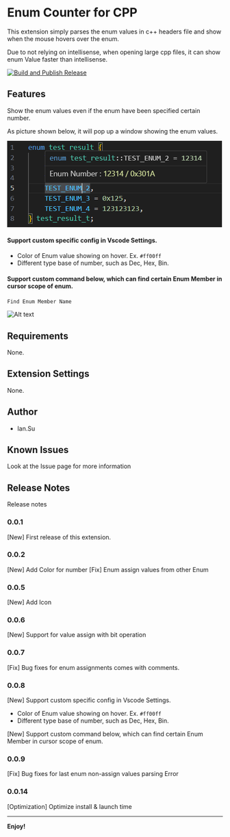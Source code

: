 # Enum Counter for CPP

This extension simply parses the enum values in c++ headers file and show when the mouse hovers over the enum.

Due to not relying on intellisense, when opening large cpp files, it can show enum Value faster than intellisense.

[![Build and Publish Release](https://github.com/stu92116/count_CPP_Enum/actions/workflows/main.yml/badge.svg)](https://github.com/stu92116/count_CPP_Enum/actions/workflows/main.yml)



## Features

Show the enum values even if the enum have been specified certain number.

As picture shown below, it will pop up a window showing the enum values.

![Alt text](pic/general_view.png)

#### Support custom specific config in Vscode Settings.
 + Color of Enum value showing on hover. Ex. `#ff00ff`
 + Different type base of number, such as Dec, Hex, Bin.

#### Support custom command below, which can find certain Enum Member in cursor scope of enum.

``` Find Enum Member Name ```

![Alt text](pic/findEnumMemberCMD.png)


## Requirements

None.

## Extension Settings

None.

## Author

- Ian.Su

## Known Issues

Look at the Issue page for more information



## Release Notes

Release notes

### 0.0.1

[New] First release of this extension.

### 0.0.2

[New] Add Color for number
[Fix] Enum assign values from other Enum

### 0.0.5

[New] Add Icon

### 0.0.6

[New] Support for value assign with bit operation  

### 0.0.7

[Fix] Bug fixes for enum assignments comes with comments.  

### 0.0.8

[New] Support custom specific config in Vscode Settings.

 + Color of Enum value showing on hover. Ex. `#ff00ff`
 + Different type base of number, such as Dec, Hex, Bin.
  
[New]  Support custom command below, which can find certain Enum Member in cursor scope of enum.

### 0.0.9

[Fix] Bug fixes for last enum non-assign values parsing Error

### 0.0.14

[Optimization] Optimize install & launch time

---

**Enjoy!**
